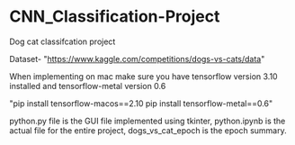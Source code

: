 # CNN_Classification-Project

Dog cat classifcation project 

Dataset- "https://www.kaggle.com/competitions/dogs-vs-cats/data"

When implementing on mac make sure you have tensorflow version 3.10 installed and tensorflow-metal version 0.6

"pip install tensorflow-macos==2.10
pip install tensorflow-metal==0.6"

python.py file is the GUI file implemented using tkinter,
python.ipynb is the actual file for the entire project,
dogs_vs_cat_epoch is the epoch summary.
